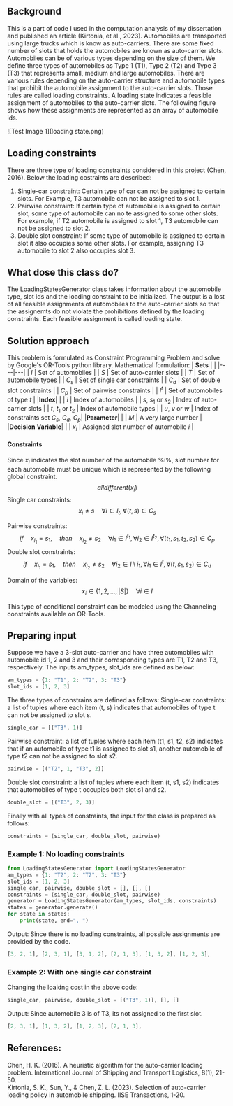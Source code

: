 ## Background
This is a part of code I used in the computation analysis of my dissertation and published an article (Kirtonia, et al., 2023).
Automobiles are transported using large trucks which is know as auto-carriers. There are some fixed number of slots that holds the automobiles are known as auto-carrier slots. Automobiles can be of various types depending on the size of them. We define three types of automobiles as Type 1 (T1), Type 2 (T2) and Type 3 (T3) that represents small, medium and large automobiles. There are various rules depending on the auto-carrier structure and automobile types that prohibit the automobile assignment to the auto-carrier slots. Those rules are called loading constraints. A loading state indicates a feasible assignment of automobiles to the auto-carrier slots. The following figure shows how these assignments are represented as an array of automobile ids.

![Test Image 1](loading state.png)
## Loading constraints
There are three type of loading constraints considered in this project (Chen, 2016). Below the loading costraints are described:
1. Single-car constraint: Certain type of car can not be assigned to certain slots. For Example, T3 automobile can not be assigned to slot 1.
2. Pairwise constraint: If certain type of automobile is assigned to certain slot, some type of automobile can no te assigned to some other slots. For example, if T2 automobile is assigned to slot 1, T3 automobile can not be assigned to slot 2.
3. Double slot constraint: If some type of automobile is assigned to certain slot it also occupies some other slots. For example, assigning T3 automobile to slot 2 also occupies slot 3.
## What dose this class do?
The LoadingStatesGenerator class takes information about the automobile type, slot ids and the loading constraint to be initialized. The output is a lost of all feasible assignments of automobiles to the auto-carrier slots so that the assignemts do not violate the prohibitions defined by the loading constraints. Each feasible assignment is called loading state. 

## Solution approach
This problem is formulated as Constraint Programming Problem and solve by Google's OR-Tools python library. 
Mathematical formulation:
| **Sets**    | <!-- -->    |
|----|---|
| $I$  | Set of automobiles  |
| $S$  | Set of auto-carrier slots |
| $T$  | Set of automobile types |
| $C_s$  | Set of single car constraints |
| $C_d$  | Set of double slot constraints |
| $C_p$  | Set of pairwise constraints |
| $I^t$  | Set of automobiles of type $t$ |
|**Index**|<!-- --> |
| $i$  | Index of automobiles |
| $s$, $s_1$ or $s_2$  | Index of auto-carrier slots |
| $t$, $t_1$ or $t_2$  | Index of automobile types |
| $u$, $v$ or $w$  | Index of constraints set $C_s$,  $C_d$, $C_p$|
|**Parameter**|<!-- --> |
| $M$  | A very large number |
|**Decision Variable**|<!-- --> |
| $x_i$  | Assigned slot number of automobile $i$ |

#### Constraints
Since $x_i$ indicates the slot number of the automobile %i%, slot number for each automobile must be unique which is represented by the following global constraint.
$$alldifferent(x_i)$$
Single car constraints: 
$$x_i \neq s \quad \forall i \in I_t, \forall(t, s)\in C_s$$

Pairwise constraints: 
$$if \quad x_{i_1} = s_1, \quad then \quad x_{i_2} \neq s_2 \quad \forall i_1 \in I^{t_1}, \forall i_2 \in I^{t_2}, \forall(t_1, s_1, t_2, s_2)\in C_p$$
Double slot constraints: 
$$if \quad x_{i_1} = s_1, \quad then \quad x_{i_2} \neq s_2 \quad \forall i_2 \in I\setminus i_1, \forall i_1 \in I^{t}, \forall(t, s_1, s_2)\in C_d$$

Domain of the variables:
$$x_i \in \lbrace 1,2,..., |S| \rbrace \quad \forall i \in I$$

This type of conditional constraint can be modeled using the Channeling constraints available on OR-Tools.

## Preparing input
Suppose we have a 3-slot auto-carrier and have three automobiles with automobile id 1, 2 and 3 and their corresponding types are T1, T2 and T3, respectively. The inputs am_types, slot_ids are defined as below:
```python
am_types = {1: "T1", 2: "T2", 3: "T3"}
slot_ids = [1, 2, 3]
```
The three types of constrains are defined as follows:
Single-car constraints: a list of tuples where each item (t, s) indicates that automobiles of type t can not be assigned to slot s.
```python
single_car = [("T3", 1)]
```
Pairwise constraint: a list of tuples where each item (t1, s1, t2, s2) indicates that if an automobile of type t1 is assigned to slot s1, another automobile of type t2 can not be assigned to slot s2.
```python
pairwise = [("T2", 1, "T3", 2)]
```
Double slot constraint: a list of tuples where each item (t, s1, s2) indicates that automobiles of type t occupies both slot s1 and s2.
```python
double_slot = [("T3", 2, 3)]
```
Finally with all types of constraints, the input for the class is prepared as follows:
```python
constraints = (single_car, double_slot, pairwise)
```
### Example 1: No loading constraints
```python
from LoadingStatesGenerator import LoadingStatesGenerator
am_types = {1: "T2", 2: "T2", 3: "T3"}
slot_ids = [1, 2, 3]
single_car, pairwise, double_slot = [], [], []
constraints = (single_car, double_slot, pairwise)
generator = LoadingStatesGenerator(am_types, slot_ids, constraints)
states = generator.generate()
for state in states:
    print(state, end=", ")
```
Output: Since there is no loading constraints, all possible assignments are provided by the code.
```python
[3, 2, 1], [2, 3, 1], [3, 1, 2], [2, 1, 3], [1, 3, 2], [1, 2, 3],
```
### Example 2: With one single car constraint
Changing the loaidng cost in the above code:
```python
single_car, pairwise, double_slot = [("T3", 1)], [], []
```
Output: Since automobile 3 is of T3, its not assigned to the first slot.
```python
[2, 3, 1], [1, 3, 2], [1, 2, 3], [2, 1, 3],
```
## References:
Chen, H. K. (2016). A heuristic algorithm for the auto-carrier loading problem. International Journal of Shipping and Transport Logistics, 8(1), 21-50. <br />
Kirtonia, S. K., Sun, Y., & Chen, Z. L. (2023). Selection of auto-carrier loading policy in automobile shipping. IISE Transactions, 1-20.
